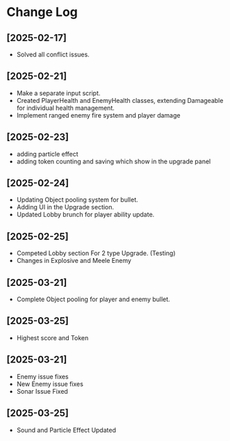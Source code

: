 # Change Log

## [2025-02-17]
- Solved all conflict issues.
## [2025-02-21]
- Make a separate input script.
- Created PlayerHealth and EnemyHealth classes, extending Damageable for individual health management.
- Implement ranged enemy fire system and player damage
## [2025-02-23]
- adding particle effect
- adding token counting and saving which show in the upgrade panel
## [2025-02-24]
- Updating Object pooling system for bullet.
- Adding UI in the Upgrade section.
- Updated Lobby brunch for player ability update.
## [2025-02-25]
- Competed Lobby section For 2 type Upgrade. (Testing)
- Changes in Explosive and Meele Enemy
## [2025-03-21]
- Complete Object pooling for player and enemy bullet.
## [2025-03-25]
- Highest score and Token
## [2025-03-21]
- Enemy issue fixes
- New Enemy issue fixes
- Sonar Issue Fixed
## [2025-03-25]
- Sound and Particle Effect Updated

